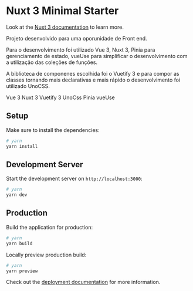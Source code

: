 # Nuxt 3 Minimal Starter

Look at the [Nuxt 3 documentation](https://nuxt.com/docs/getting-started/introduction) to learn more.

Projeto desenvolvido para uma oporunidade de Front end.

Para o desenvolvimento foi utilizado Vue 3, Nuxt 3, Pinia para gerenciamento de estado, vueUse para simplificar o desenvolvimento com a utilização das coleções de funções.

A biblioteca de componenes escolhida foi o Vuetify 3 e para compor as classes tornando mais declarativas e mais rápido o desenvolvimento foi utilizado UnoCSS.


Vue 3
Nuxt 3
Vuetify 3
UnoCss
Pinia
vueUse

## Setup

Make sure to install the dependencies:

```bash
# yarn
yarn install
```

## Development Server

Start the development server on `http://localhost:3000`:

```bash
# yarn
yarn dev
```

## Production

Build the application for production:

```bash
# yarn
yarn build
```

Locally preview production build:

```bash
# yarn
yarn preview
```

Check out the [deployment documentation](https://nuxt.com/docs/getting-started/deployment) for more information.
